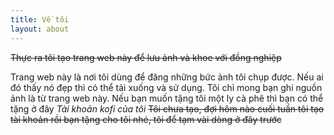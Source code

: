 ```yaml
---
title: Về tôi
layout: about
---
```

~~Thực ra tôi tạo trang web này để lưu ảnh và khoe với đồng nghiệp~~

Trang web này là nơi tôi dùng để đăng những bức ảnh tôi chụp được. Nếu ai đó thấy nó đẹp thì có thể tải xuống và sử dụng. Tôi chỉ mong bạn ghi nguồn ảnh là từ trang web này. Nếu bạn muốn tặng tôi một ly cà phê thì bạn có thể tặng ở đây *Tài khoản kofi của tôi* ~~Tôi chưa tạo, đợi hôm nào cuối tuần tôi tạo tài khoản rồi bạn tặng cho tôi nhé, tôi để tạm vài dòng ở đây trước~~ 
